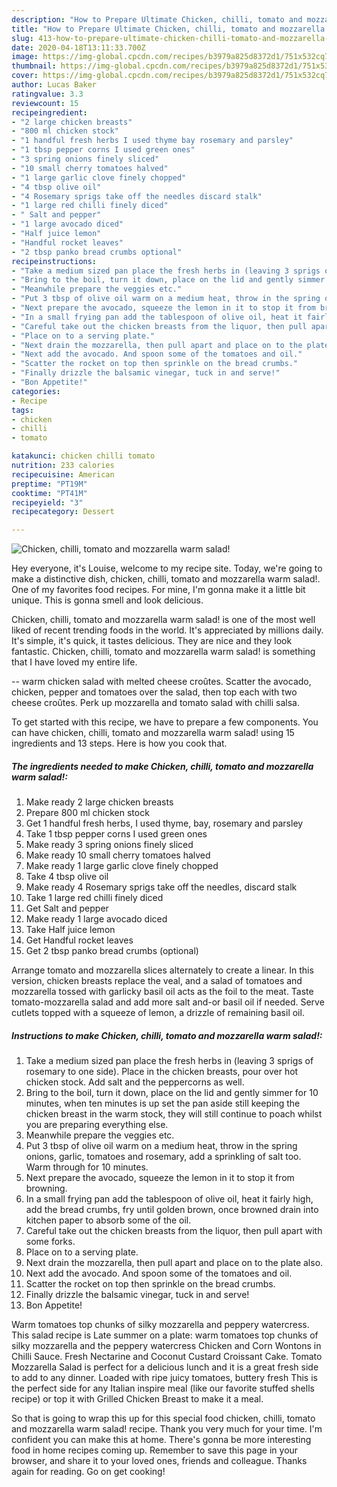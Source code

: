 ```yaml
---
description: "How to Prepare Ultimate Chicken, chilli, tomato and mozzarella warm salad!"
title: "How to Prepare Ultimate Chicken, chilli, tomato and mozzarella warm salad!"
slug: 413-how-to-prepare-ultimate-chicken-chilli-tomato-and-mozzarella-warm-salad
date: 2020-04-18T13:11:33.700Z
image: https://img-global.cpcdn.com/recipes/b3979a825d8372d1/751x532cq70/chicken-chilli-tomato-and-mozzarella-warm-salad-recipe-main-photo.jpg
thumbnail: https://img-global.cpcdn.com/recipes/b3979a825d8372d1/751x532cq70/chicken-chilli-tomato-and-mozzarella-warm-salad-recipe-main-photo.jpg
cover: https://img-global.cpcdn.com/recipes/b3979a825d8372d1/751x532cq70/chicken-chilli-tomato-and-mozzarella-warm-salad-recipe-main-photo.jpg
author: Lucas Baker
ratingvalue: 3.3
reviewcount: 15
recipeingredient:
- "2 large chicken breasts"
- "800 ml chicken stock"
- "1 handful fresh herbs I used thyme bay rosemary and parsley"
- "1 tbsp pepper corns I used green ones"
- "3 spring onions finely sliced"
- "10 small cherry tomatoes halved"
- "1 large garlic clove finely chopped"
- "4 tbsp olive oil"
- "4 Rosemary sprigs take off the needles discard stalk"
- "1 large red chilli finely diced"
- " Salt and pepper"
- "1 large avocado diced"
- "Half juice lemon"
- "Handful rocket leaves"
- "2 tbsp panko bread crumbs optional"
recipeinstructions:
- "Take a medium sized pan place the fresh herbs in (leaving 3 sprigs of rosemary to one side). Place in the chicken breasts, pour over hot chicken stock. Add salt and the peppercorns as well."
- "Bring to the boil, turn it down, place on the lid and gently simmer for 10 minutes, when ten minutes is up set the pan aside still keeping the chicken breast in the warm stock, they will still continue to poach whilst you are preparing everything else."
- "Meanwhile prepare the veggies etc."
- "Put 3 tbsp of olive oil warm on a medium heat, throw in the spring onions, garlic, tomatoes and rosemary, add a sprinkling of salt too. Warm through for 10 minutes."
- "Next prepare the avocado, squeeze the lemon in it to stop it from browning."
- "In a small frying pan add the tablespoon of olive oil, heat it fairly high, add the bread crumbs, fry until golden brown, once browned drain into kitchen paper to absorb some of the oil."
- "Careful take out the chicken breasts from the liquor, then pull apart with some forks."
- "Place on to a serving plate."
- "Next drain the mozzarella, then pull apart and place on to the plate also."
- "Next add the avocado. And spoon some of the tomatoes and oil."
- "Scatter the rocket on top then sprinkle on the bread crumbs."
- "Finally drizzle the balsamic vinegar, tuck in and serve!"
- "Bon Appetite!"
categories:
- Recipe
tags:
- chicken
- chilli
- tomato

katakunci: chicken chilli tomato 
nutrition: 233 calories
recipecuisine: American
preptime: "PT19M"
cooktime: "PT41M"
recipeyield: "3"
recipecategory: Dessert

---
```



![Chicken, chilli, tomato and mozzarella warm salad!](https://img-global.cpcdn.com/recipes/b3979a825d8372d1/751x532cq70/chicken-chilli-tomato-and-mozzarella-warm-salad-recipe-main-photo.jpg)

Hey everyone, it's Louise, welcome to my recipe site. Today, we're going to make a distinctive dish, chicken, chilli, tomato and mozzarella warm salad!. One of my favorites food recipes. For mine, I'm gonna make it a little bit unique. This is gonna smell and look delicious.

Chicken, chilli, tomato and mozzarella warm salad! is one of the most well liked of recent trending foods in the world. It's appreciated by millions daily. It's simple, it's quick, it tastes delicious. They are nice and they look fantastic. Chicken, chilli, tomato and mozzarella warm salad! is something that I have loved my entire life.

-- warm chicken salad with melted cheese croûtes. Scatter the avocado, chicken, pepper and tomatoes over the salad, then top each with two cheese croûtes. Perk up mozzarella and tomato salad with chilli salsa.


To get started with this recipe, we have to prepare a few components. You can have chicken, chilli, tomato and mozzarella warm salad! using 15 ingredients and 13 steps. Here is how you cook that.

<!--inarticleads1-->

##### The ingredients needed to make Chicken, chilli, tomato and mozzarella warm salad!:

1. Make ready 2 large chicken breasts
1. Prepare 800 ml chicken stock
1. Get 1 handful fresh herbs, I used thyme, bay, rosemary and parsley
1. Take 1 tbsp pepper corns I used green ones
1. Make ready 3 spring onions finely sliced
1. Make ready 10 small cherry tomatoes halved
1. Make ready 1 large garlic clove finely chopped
1. Take 4 tbsp olive oil
1. Make ready 4 Rosemary sprigs take off the needles, discard stalk
1. Take 1 large red chilli finely diced
1. Get  Salt and pepper
1. Make ready 1 large avocado diced
1. Take Half juice lemon
1. Get Handful rocket leaves
1. Get 2 tbsp panko bread crumbs (optional)


Arrange tomato and mozzarella slices alternately to create a linear. In this version, chicken breasts replace the veal, and a salad of tomatoes and mozzarella tossed with garlicky basil oil acts as the foil to the meat. Taste tomato-mozzarella salad and add more salt and-or basil oil if needed. Serve cutlets topped with a squeeze of lemon, a drizzle of remaining basil oil. 

<!--inarticleads2-->

##### Instructions to make Chicken, chilli, tomato and mozzarella warm salad!:

1. Take a medium sized pan place the fresh herbs in (leaving 3 sprigs of rosemary to one side). Place in the chicken breasts, pour over hot chicken stock. Add salt and the peppercorns as well.
1. Bring to the boil, turn it down, place on the lid and gently simmer for 10 minutes, when ten minutes is up set the pan aside still keeping the chicken breast in the warm stock, they will still continue to poach whilst you are preparing everything else.
1. Meanwhile prepare the veggies etc.
1. Put 3 tbsp of olive oil warm on a medium heat, throw in the spring onions, garlic, tomatoes and rosemary, add a sprinkling of salt too. Warm through for 10 minutes.
1. Next prepare the avocado, squeeze the lemon in it to stop it from browning.
1. In a small frying pan add the tablespoon of olive oil, heat it fairly high, add the bread crumbs, fry until golden brown, once browned drain into kitchen paper to absorb some of the oil.
1. Careful take out the chicken breasts from the liquor, then pull apart with some forks.
1. Place on to a serving plate.
1. Next drain the mozzarella, then pull apart and place on to the plate also.
1. Next add the avocado. And spoon some of the tomatoes and oil.
1. Scatter the rocket on top then sprinkle on the bread crumbs.
1. Finally drizzle the balsamic vinegar, tuck in and serve!
1. Bon Appetite!


Warm tomatoes top chunks of silky mozzarella and peppery watercress. This salad recipe is Late summer on a plate: warm tomatoes top chunks of silky mozzarella and the peppery watercress Chicken and Corn Wontons in Chilli Sauce. Fresh Nectarine and Coconut Custard Croissant Cake. Tomato Mozzarella Salad is perfect for a delicious lunch and it is a great fresh side to add to any dinner. Loaded with ripe juicy tomatoes, buttery fresh This is the perfect side for any Italian inspire meal (like our favorite stuffed shells recipe) or top it with Grilled Chicken Breast to make it a meal. 

So that is going to wrap this up for this special food chicken, chilli, tomato and mozzarella warm salad! recipe. Thank you very much for your time. I'm confident you can make this at home. There's gonna be more interesting food in home recipes coming up. Remember to save this page in your browser, and share it to your loved ones, friends and colleague. Thanks again for reading. Go on get cooking!
